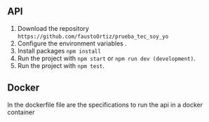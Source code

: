 

## API

1. Download the repository  `https://github.com/faustoOrtiz/prueba_tec_soy_yo `
2. Configure the environment variables .
3. Install packages `npm install`
4. Run the project with `npm start` or `npm run dev (development)`.
5. Run the project with `npm test`.

## Docker
In the dockerfile file are the specifications to run the api in a docker container 
